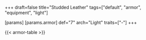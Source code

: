 +++
draft=false
title="Studded Leather"
tags=["default", "armor", "equipment", "light"]

[params]
  [params.armor]
    def="7"
    arch="Light"
    traits=["-"]
+++

{{< armor-table >}}



